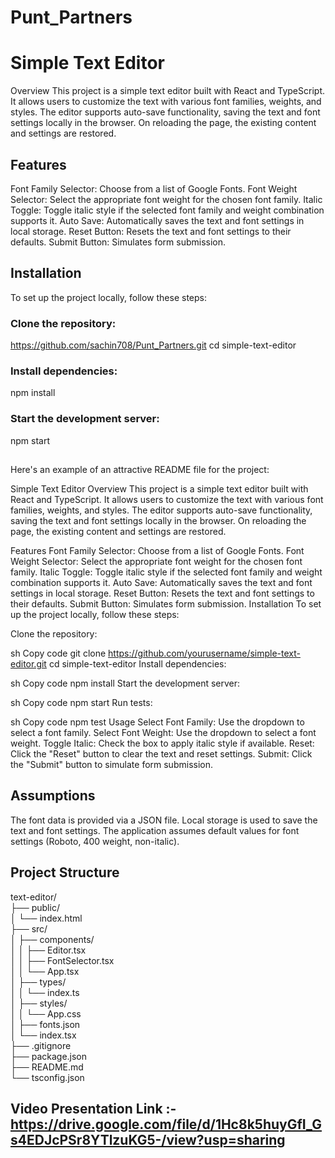 # Punt_Partners

# Simple Text Editor

Overview
This project is a simple text editor built with React and TypeScript. It allows users to customize the text with various font families, weights, and styles. The editor supports auto-save functionality, saving the text and font settings locally in the browser. On reloading the page, the existing content and settings are restored.

## Features

Font Family Selector: Choose from a list of Google Fonts.
Font Weight Selector: Select the appropriate font weight for the chosen font family.
Italic Toggle: Toggle italic style if the selected font family and weight combination supports it.
Auto Save: Automatically saves the text and font settings in local storage.
Reset Button: Resets the text and font settings to their defaults.
Submit Button: Simulates form submission.

## Installation

To set up the project locally, follow these steps:

### Clone the repository:

https://github.com/sachin708/Punt_Partners.git
cd simple-text-editor

### Install dependencies:

npm install

### Start the development server:

npm start

##

Here's an example of an attractive README file for the project:

Simple Text Editor
Overview
This project is a simple text editor built with React and TypeScript. It allows users to customize the text with various font families, weights, and styles. The editor supports auto-save functionality, saving the text and font settings locally in the browser. On reloading the page, the existing content and settings are restored.

Features
Font Family Selector: Choose from a list of Google Fonts.
Font Weight Selector: Select the appropriate font weight for the chosen font family.
Italic Toggle: Toggle italic style if the selected font family and weight combination supports it.
Auto Save: Automatically saves the text and font settings in local storage.
Reset Button: Resets the text and font settings to their defaults.
Submit Button: Simulates form submission.
Installation
To set up the project locally, follow these steps:

Clone the repository:

sh
Copy code
git clone https://github.com/yourusername/simple-text-editor.git
cd simple-text-editor
Install dependencies:

sh
Copy code
npm install
Start the development server:

sh
Copy code
npm start
Run tests:

sh
Copy code
npm test
Usage
Select Font Family: Use the dropdown to select a font family.
Select Font Weight: Use the dropdown to select a font weight.
Toggle Italic: Check the box to apply italic style if available.
Reset: Click the "Reset" button to clear the text and reset settings.
Submit: Click the "Submit" button to simulate form submission.

## Assumptions

The font data is provided via a JSON file.
Local storage is used to save the text and font settings.
The application assumes default values for font settings (Roboto, 400 weight, non-italic).

## Project Structure

text-editor/
</br>
├── public/
</br>
│ └── index.html
</br>
├── src/
</br>
│ ├── components/
</br>
│ │ ├── Editor.tsx
</br>
│ │ ├── FontSelector.tsx
</br>
│ │ └── App.tsx
</br>
│ ├── types/
</br>
│ │ └── index.ts
</br>
│ ├── styles/
</br>
│ │ └── App.css
</br>
│ ├── fonts.json
</br>
│ └── index.tsx
</br>
├── .gitignore
</br>
├── package.json
</br>
├── README.md
</br>
└── tsconfig.json
</br>

## Video Presentation Link :- https://drive.google.com/file/d/1Hc8k5huyGfI_Gs4EDJcPSr8YTlzuKG5-/view?usp=sharing
